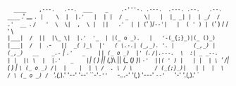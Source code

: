 `   ____    ,---.   .--.  ___    _    .-'''-. .---.  .---. .--.   .--.     ____
` .'  __ `. |    \  |  |.'   |  | |  / _     \|   |  |_ _| |  | _/  /    .'  __ `.
`/   '  \  \|  ,  \ |  ||   .'  | | (`' )/`--'|   |  ( ' ) | (`' ) /    /   '  \  \
`|___|  /  ||  |\_ \|  |.'  '_  | |(_ o _).   |   '-(_{;}_)|(_ ()_)     |___|  /  |
`   _.-`   ||  _( )_\  |'   ( \.-.| (_,_). '. |      (_,_) | (_,_)   __    _.-`   |
`.'   _    || (_ o _)  |' (`. _` /|.---.  \  :| _ _--.   | |  |\ \  |  |.'   _    |
`|  _( )_  ||  (_,_)\  || (_ (_) _)\    `-'  ||( ' ) |   | |  | \ `'   /|  _( )_  |
`\ (_ o _) /|  |    |  | \ /  . \ / \       / (_{;}_)|   | |  |  \    / \ (_ o _) /
` '.(_,_).' '--'    '--'  ``-'`-''   `-...-'  '(_,_) '---' `--'   `'-'   '.(_,_).'
`